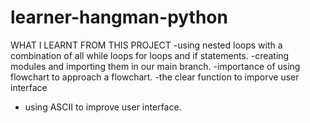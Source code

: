 # learner-hangman-python
WHAT I LEARNT FROM THIS PROJECT
  -using nested loops with a combination of all while loops for loops and if statements. 
  -creating modules and importing them in our main branch. 
  -importance of using flowchart to approach a flowchart.
  -the clear function to imporve user interface 
  - using ASCII to improve user interface. 
